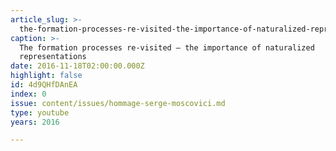 ```yaml
---
article_slug: >-
  the-formation-processes-re-visited-the-importance-of-naturalized-representations
caption: >-
  The formation processes re-visited – the importance of naturalized
  representations
date: 2016-11-18T02:00:00.000Z
highlight: false
id: 4d9QHfDAnEA
index: 0
issue: content/issues/hommage-serge-moscovici.md
type: youtube
years: 2016

---
```

